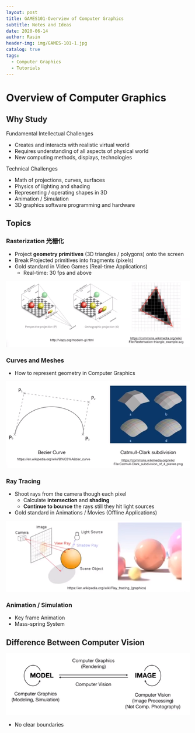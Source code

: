 ```yaml
---
layout: post
title: GAMES101-Overview of Computer Graphics
subtitle: Notes and Ideas
date: 2020-06-14
author: Rasin
header-img: img/GAMES-101-1.jpg
catalog: true
tags:
  - Computer Graphics
  - Tutorials
---
```

# Overview of Computer Graphics

## Why Study

Fundamental Intellectual Challenges

* Creates and interacts with realistic virtual world
* Requires understanding of all aspects of physical world
* New computing methods, displays, technologies

Technical Challenges

* Math of projections, curves, surfaces
* Physics of lighting and shading
* Representing / operating shapes in 3D
* Animation / Simulation
* 3D graphics software programming and hardware

## Topics

### Rasterization 光栅化

* Project **geometry primitives** (3D triangles / polygons) onto the screen
* Break Projected primitives into fragments (pixels)
* Gold standard in Video Games (Real-time Applications)
  * Real-time: 30 fps and above

![](https://raw.githubusercontent.com/rasin-tsukuba/blog-images/master/img/20200614183911.png)

### Curves and Meshes

* How to represent geometry in Computer Graphics

![](https://raw.githubusercontent.com/rasin-tsukuba/blog-images/master/img/20200614184136.png)

### Ray Tracing

* Shoot rays from the camera though each pixel
  * Calculate **intersection** and **shading**
  * **Continue to bounce** the rays still they hit light sources
* Gold standard in Animations / Movies (Offline Applications)

![](https://raw.githubusercontent.com/rasin-tsukuba/blog-images/master/img/20200614184310.png)

### Animation / Simulation

* Key frame Animation
* Mass-spring System

## Difference Between Computer Vision

![](https://raw.githubusercontent.com/rasin-tsukuba/blog-images/master/img/20200614184914.png)

* No clear boundaries




